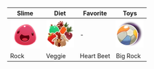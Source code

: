 | Slime | Diet | Favorite | Toys |
| --- | --- | --- | --- |
| ![Pink](Images/Pink_Slime.webp) | ![All](Images/All.webp) | - | ![Beach Ball](Images/Beach_Ball.webp) |
| Rock | Veggie | Heart Beet | Big Rock |

